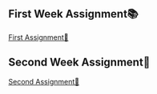 ## First Week Assignment📚
[First Assignment📁](https://github.com/HansarangAndroid/BukHanSan_Pyeonghwa/tree/first_week_assignment)
## Second Week Assignment📁
[Second Assignment📁](https://github.com/HansarangAndroid/BukHanSan_Pyeonghwa/wiki/Second-Assignment%F0%9F%93%81)
